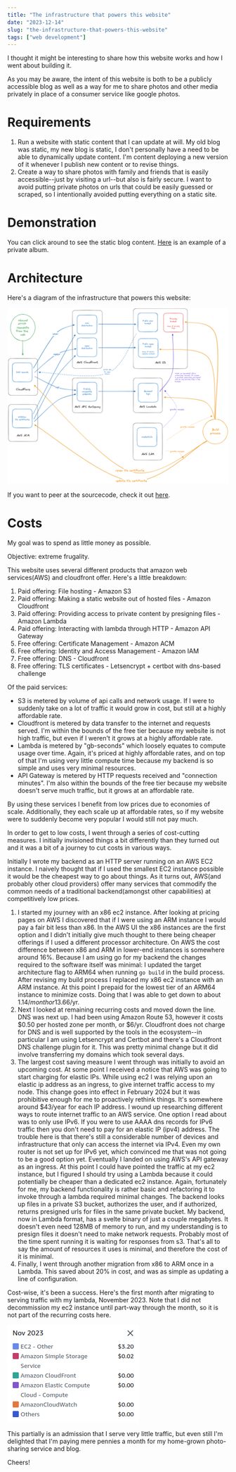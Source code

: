```yaml
---
title: "The infrastructure that powers this website"
date: "2023-12-14"
slug: "the-infrastructure-that-powers-this-website"
tags: ["web development"]
---
```


I thought it might be interesting to share how this website works and how I went about building it.

As you may be aware, the intent of this website is both to be a publicly accessible blog as well as a way for me to share photos and other media privately in place of a consumer service like google photos.

# Requirements

1. Run a website with static content that I can update at will. My old blog was static, my new blog is static, I don't personally have a need to be able to dynamically update content. I'm content deploying a new version of it whenever I publish new content or to revise things.
2. Create a way to share photos with family and friends that is easily accessible--just by visiting a url--but also is fairly secure. I want to avoid putting private photos on urls that could be easily guessed or scraped, so I intentionally avoided putting everything on a static site.

# Demonstration

You can click around to see the static blog content. [Here](https://gabrielmiller.org/stories.html?title=test-story-for-demonstration-purposes&token=A05cl235d20KJ;t3P0772.cvDN4541FhqpQnRZ03-10216N4b0,23FPN1Cdg10d3) is an example of a private album.

# Architecture

Here's a diagram of the infrastructure that powers this website:

![Architecture diagram](./2023-12-14-blog-infrastructure/1.png)

If you want to peer at the sourcecode, check it out [here](https://github.com/gabrielmiller/gabrielmiller.org).

# Costs

My goal was to spend as little money as possible.

Objective: extreme frugality.

This website uses several different products that amazon web services(AWS) and cloudfront offer. Here's a little breakdown:

1. Paid offering: File hosting - Amazon S3
2. Paid offering: Making a static website out of hosted files - Amazon Cloudfront
3. Paid offering: Providing access to private content by presigning files - Amazon Lambda
4. Paid offering: Interacting with lambda through HTTP - Amazon API Gateway
5. Free offering: Certificate Management - Amazon ACM
6. Free offering: Identity and Access Management - Amazon IAM
7. Free offering: DNS - Cloudfront
8. Free offering: TLS certificates - Letsencrypt + certbot with dns-based challenge

Of the paid services:
- S3 is metered by volume of api calls and network usage. If I were to suddenly take on a lot of traffic it would grow in cost, but still at a highly affordable rate.
- Cloudfront is metered by data transfer to the internet and requests served. I'm within the bounds of the free tier because my website is not high traffic, but even if I weren't it grows at a highly affordable rate.
- Lambda is metered by "gb-seconds" which loosely equates to compute usage over time. Again, it's priced at highly affordable rates, and on top of that I'm using very little compute time because my backend is so simple and uses very minimal resources.
- API Gateway is metered by HTTP requests received and "connection minutes". I'm also within the bounds of the free tier because my website doesn't serve much traffic, but it grows at an affordable rate.

By using these services I benefit from low prices due to economies of scale. Additionally, they each scale up at affordable rates, so if my website were to suddenly become very popular I would still not pay much.

In order to get to low costs, I went through a series of cost-cutting measures. I initially invisioned things a bit differently than they turned out and it was a bit of a journey to cut costs in various ways.

Initially I wrote my backend as an HTTP server running on an AWS EC2 instance. I naively thought that if I used the smallest EC2 instance possible it would be the cheapest way to go about things. As it turns out, AWS(and probably other cloud providers) offer many services that commodify the common needs of a traditional backend(amongst other capabilities) at competitively low prices.

1. I started my journey with an x86 ec2 instance. After looking at pricing pages on AWS I discovered that if I were using an ARM instance I would pay a fair bit less than x86. In the AWS UI the x86 instances are the first option and I didn't initially give much thought to there being cheaper offerings if I used a different processor architecture. On AWS the cost difference between x86 and ARM in lower-end instances is somewhere around 16%. Because I am using go for my backend the changes required to the software itself was minimal: I updated the target architecture flag to ARM64 when running `go build` in the build process. After revising my build process I replaced my x86 ec2 instance with an ARM instance. At this point I prepaid for the lowest tier of an ARM64 instance to minimize costs. Doing that I was able to get down to about $1.14/month or 13.66$/yr.
2. Next I looked at remaining recurring costs and moved down the line. DNS was next up. I had been using Amazon Route 53, however it costs $0.50 per hosted zone per month, or $6/yr. Cloudfront does not charge for DNS and is well supported by the tools in the ecosystem--in particular I am using Letsencrypt and Certbot and there's a Cloudfront DNS challenge plugin for it. This was pretty minimal change but it did involve transferring my domains which took several days.
3. The largest cost saving measure I went through was initially to avoid an upcoming cost. At some point I received a notice that AWS was going to start charging for elastic IPs. While using ec2 I was relying upon an elastic ip address as an ingress, to give internet traffic access to my node. This change goes into effect in February 2024 but it was prohibitive enough for me to proactively rethink things. It's somewhere around $43/year for each IP address. I wound up researching different ways to route internet traffic to an AWS service. One option I read about was to only use IPv6. If you were to use AAAA dns records for IPv6 traffic then you don't need to pay for an elastic IP (ipv4) address. The trouble here is that there's still a considerable number of devices and infrastructure that only can access the internet via IPv4. Even my own router is not set up for IPv6 yet, which convinced me that was not going to be a good option yet. Eventually I landed on using AWS's API gateway as an ingress. At this point I could have pointed the traffic at my ec2 instance, but I figured I should try using a Lambda because it could potentially be cheaper than a dedicated ec2 instance. Again, fortunately for me, my backend functionality is rather basic and refactoring it to invoke through a lambda required minimal changes. The backend looks up files in a private S3 bucket, authorizes the user, and if authorized, returns presigned urls for files in the same private bucket. My backend, now in Lambda format, has a svelte binary of just a couple megabytes. It doesn't even need 128MB of memory to run, and my understanding is to presign files it doesn't need to make network requests. Probably most of the time spent running it is waiting for responses from s3. That's all to say the amount of resources it uses is minimal, and therefore the cost of it is minimal.
4. Finally, I went through another migration from x86 to ARM once in a Lambda. This saved about 20% in cost, and was as simple as updating a line of configuration.

Cost-wise, it's been a success. Here's the first month after migrating to serving traffic with my lambda, November 2023. Note that I did not decommission my ec2 instance until part-way through the month, so it is not part of the recurring costs here.

![Costs](./2023-12-14-blog-infrastructure/2.png)

This partially is an admission that I serve very little traffic, but even still I'm delighted that I'm paying mere pennies a month for my home-grown photo-sharing service and blog.

Cheers!